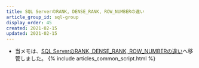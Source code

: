 ```yaml
---
title: SQL ServerのRANK, DENSE_RANK, ROW_NUMBERの違い
article_group_id: sql-group
display_order: 45
created: 2021-02-15
updated: 2021-02-15
---
```

- 当メモは、[SQL ServerのRANK, DENSE_RANK, ROW_NUMBERの違い](https://thinktwice.tech/it/sqlserver/difference_between_rank_dense_rank_and_row_number_in_sql_server/)へ移管しました。
{% include articles_common_script.html %}
